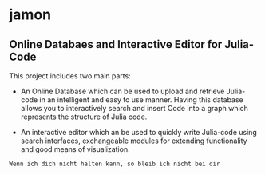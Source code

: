 jamon
=====

Online Databaes and Interactive Editor for Julia-Code
-----------------------------------------------------

This project includes two main parts: 
- An Online Database which can be used to upload and retrieve Julia-code in an intelligent and easy to use manner. Having this database allows you to interactively search and insert Code into a graph which represents the structure of Julia code.

- An interactive editor which an be used to quickly write Julia-code using search interfaces, exchangeable modules for extending functionality and good means of visualization.

```
Wenn ich dich nicht halten kann, so bleib ich nicht bei dir
```
